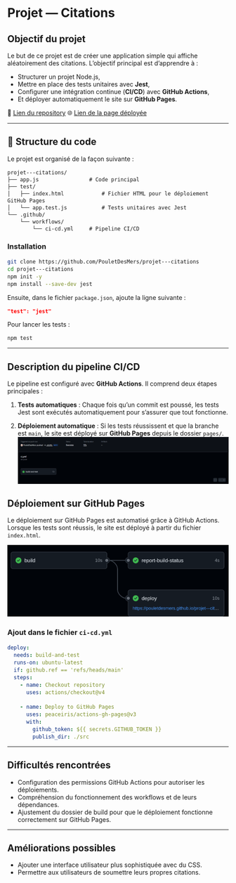 # Projet — Citations

## Objectif du projet

Le but de ce projet est de créer une application simple qui affiche aléatoirement des citations.
L’objectif principal est d’apprendre à :

* Structurer un projet Node.js,
* Mettre en place des tests unitaires avec **Jest**,
* Configurer une intégration continue (**CI/CD**) avec **GitHub Actions**,
* Et déployer automatiquement le site sur **GitHub Pages**.

🔗 [Lien du repository](https://github.com/PouletDesMers/projet---citations)
🌐 [Lien de la page déployée](https://pouletdesmers.github.io/projet---citations/)

---

## 🧱 Structure du code

Le projet est organisé de la façon suivante :

```
projet---citations/
├── app.js                # Code principal
├── test/
│   ├── index.html            # Fichier HTML pour le déploiement GitHub Pages
│   └── app.test.js           # Tests unitaires avec Jest
└── .github/
    └── workflows/
        └── ci-cd.yml     # Pipeline CI/CD
```

### Installation

```bash
git clone https://github.com/PouletDesMers/projet---citations
cd projet---citations
npm init -y
npm install --save-dev jest
```

Ensuite, dans le fichier `package.json`, ajoute la ligne suivante :

```json
"test": "jest"
```

Pour lancer les tests :

```bash
npm test
```

---

## Description du pipeline CI/CD

Le pipeline est configuré avec **GitHub Actions**.
Il comprend deux étapes principales :

1. **Tests automatiques** :
   Chaque fois qu’un commit est poussé, les tests Jest sont exécutés automatiquement pour s’assurer que tout fonctionne.

2. **Déploiement automatique** :
   Si les tests réussissent et que la branche est `main`, le site est déployé sur **GitHub Pages** depuis le dossier `pages/`.
   ![image du workflow](images/first-workflow.png)

## Déploiement sur GitHub Pages

Le déploiement sur GitHub Pages est automatisé grâce à GitHub Actions. Lorsque les tests sont réussis, le site est déployé à partir du fichier `index.html`.

![image du déploiement](images/workflow-pages.png)

### Ajout dans le fichier `ci-cd.yml`

```yml
deploy:
  needs: build-and-test
  runs-on: ubuntu-latest
  if: github.ref == 'refs/heads/main'
  steps:
    - name: Checkout repository
      uses: actions/checkout@v4

    - name: Deploy to GitHub Pages
      uses: peaceiris/actions-gh-pages@v3
      with:
        github_token: ${{ secrets.GITHUB_TOKEN }}
        publish_dir: ./src
```

---

## Difficultés rencontrées

* Configuration des permissions GitHub Actions pour autoriser les déploiements.
* Compréhension du fonctionnement des workflows et de leurs dépendances.
* Ajustement du dossier de build pour que le déploiement fonctionne correctement sur GitHub Pages.

---

## Améliorations possibles
* Ajouter une interface utilisateur plus sophistiquée avec du CSS.
* Permettre aux utilisateurs de soumettre leurs propres citations.
